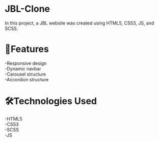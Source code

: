 # JBL-Clone

 In this project, a JBL website was created using HTML5, CSS3, JS, and SCSS.
# 🚀Features

-Responsive design <br/>
-Dynamic navbar <br/>
-Carousel structure <br/>
-Accordion structure 

# 🛠️Technologies Used

-HTML5 <br/>
-CSS3 <br/>
-SCSS <br/>
-JS
